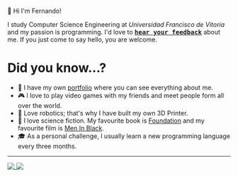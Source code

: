 👋 Hi I'm Fernando!

I study Computer Science Engineering at _Universidad Francisco de Vitoria_ and my passion is programming. I'd love to <kbd><strong>[hear your feedback](https://github.com/FernandoPerezLara/FernandoPerezLara/issues/new?assignees=FernandoPerezLara&labels=dont+like+you%2C+feedback%2C+like+this+color%2C+you+are+coot+but&template=feedback-is-the-breakfast-of-champions.md&title=Insert+here+a+cool+title+%F0%9F%98%8E)</strong></kbd> about me. If you just come to say hello, you are welcome.

# Did you know…?

- 🎨 I have my own [portfolio](http://fernandoperezlara.com/) where you can see everything about me.
- 🎮 I love to play video games with my friends and meet people form all over the world.
- 🤖 Love robotics; that's why I have built my own 3D Printer.
- 🧬 I love science fiction. My favourite book is [Foundation](https://www.goodreads.com/book/show/29579.Foundation) and my favourite film is [Men In Black](https://www.filmaffinity.com/en/film968702.html).
- 🎓 As a personal challenge, I usually learn a new programming language every three months.

---

<a href="https://github.com/anuraghazra/convoychat">
  <img align="top" src="https://github-readme-stats.vercel.app/api?username=FernandoPerezLara&count_private=true&show_icons=true&theme=nord&bg_color=30,e96443,904e95&title_color=fff&text_color=fff" />
  <img align="top" src="https://github-readme-stats.vercel.app/api/top-langs/?username=FernandoPerezLara&layout=compact&theme=nord&bg_color=30,e96443,904e95&title_color=fff&text_color=fff" />
</a>
